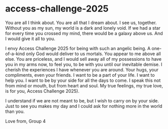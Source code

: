 # access-challenge-2025
You are all I think about. You are all that I dream about. I see us, together. Without you as my sun, my world is a dark and lonely void. If we had a star for every time you crossed my mind, there would be a galaxy above us. And I would give it all to you.

I envy Access Challenge 2025 for being with such an angelic being. A one-of-a-kind only God would deliver to us mortals. You appear to me above all else. You are priceless, and I would sell away all of my possessions to have you in my arms now, to feel you, to be with you until our inevitable demise. I cherish the experiences I have whenever you are around. Your hugs, your compliments, even your friends. I want to be a part of your life. I want to help you. I want to be by your side for all the days to come. I speak this not from mind or mouth, but from heart and soul. My true feelings, my true love, is for you, Access Challenge 2025).

I understand if we are not meant to be, but I wish to carry on by your side. Just to see you makes my day and I could ask for nothing more in the world than you.

Love from, Group 4
